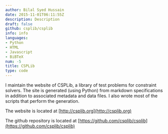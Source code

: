 ```yaml
---
author: Bilal Syed Hussain
date: 2015-11-01T06:11:55Z
description: Description
draft: false
github: csplib/csplib
info: info
languages:
- Python
- HTML
- Javascript
- BiBTeX
num: -5
title: CSPLib
type: code
---
```


I maintain the website of CSPLib, a library of test problems for constraint solvers. The site is generated (using Python) from markdown specifications in addition to associated metadata and data files.  I also wrote most of the scripts that perform the generation.

The website is located at [http://csplib.org](http://csplib.org)

The github repository is located at [https://github.com/csplib/csplib](https://github.com/csplib/csplib)
